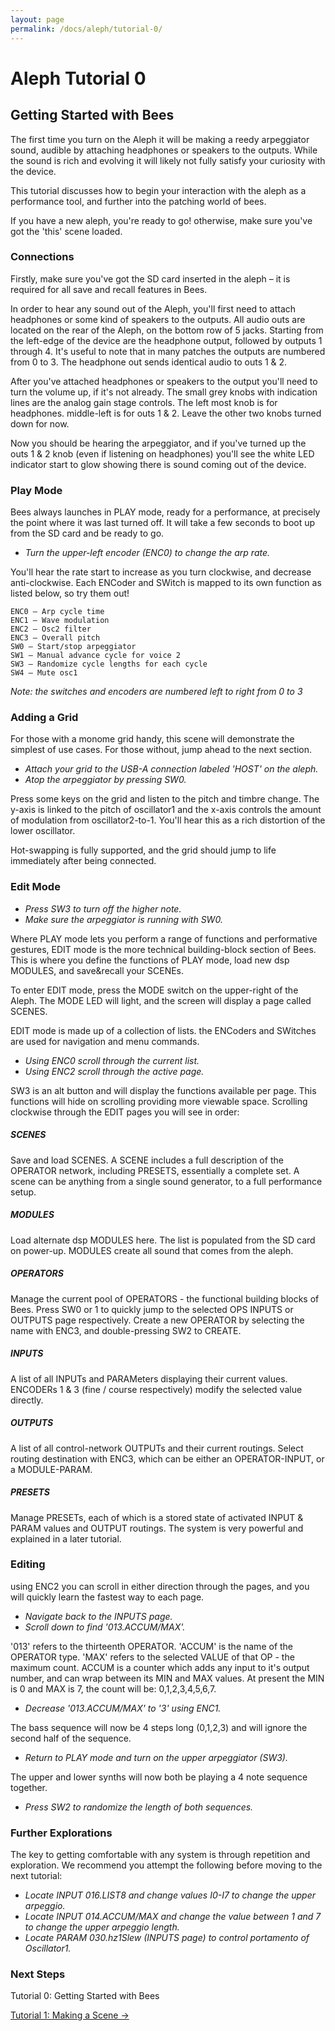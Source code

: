 ```yaml
---
layout: page
permalink: /docs/aleph/tutorial-0/
---
```


# Aleph Tutorial 0

## Getting Started with Bees

The first time you turn on the Aleph it will be making a reedy arpeggiator sound, audible by attaching headphones or speakers to the outputs. While the sound is rich and evolving it will likely not fully satisfy your curiosity with the device.

This tutorial discusses how to begin your interaction with the aleph as a performance tool, and further into the patching world of bees.

If you have a new aleph, you're ready to go! otherwise, make sure you've got the 'this' scene loaded.

### Connections

Firstly, make sure you've got the SD card inserted in the aleph – it is required for all save and recall features in Bees.

In order to hear any sound out of the Aleph, you'll first need to attach headphones or some kind of speakers to the outputs. All audio outs are located on the rear of the Aleph, on the bottom row of 5 jacks. Starting from the left-edge of the device are the headphone output, followed by outputs 1 through 4. It's useful to note that in many patches the outputs are numbered from 0 to 3. The headphone out sends identical audio to outs 1 & 2.

After you've attached headphones or speakers to the output you'll need to turn the volume up, if it's not already. The small grey knobs with indication lines are the analog gain stage controls. The left most knob is for headphones. middle-left is for outs 1 & 2. Leave the other two knobs turned down for now.

Now you should be hearing the arpeggiator, and if you've turned up the outs 1 & 2 knob (even if listening on headphones) you'll see the white LED indicator start to glow showing there is sound coming out of the device.

### Play Mode

Bees always launches in PLAY mode, ready for a performance, at precisely the point where it was last turned off. It will take a few seconds to boot up from the SD card and be ready to go.

- *Turn the upper-left encoder (ENC0) to change the arp rate.*

You'll hear the rate start to increase as you turn clockwise, and decrease anti-clockwise. Each ENCoder and SWitch is mapped to its own function as listed below, so try them out!

~~~
ENC0 – Arp cycle time
ENC1 – Wave modulation
ENC2 – Osc2 filter
ENC3 – Overall pitch
SW0 – Start/stop arpeggiator
SW1 – Manual advance cycle for voice 2
SW3 – Randomize cycle lengths for each cycle
SW4 – Mute osc1
~~~

*Note: the switches and encoders are numbered left to right from 0 to 3*

### Adding a Grid

For those with a monome grid handy, this scene will demonstrate the simplest of use cases. For those without, jump ahead to the next section.

- *Attach your grid to the USB-A connection labeled 'HOST' on the aleph.*
- *Atop the arpeggiator by pressing SW0.*

Press some keys on the grid and listen to the pitch and timbre change. The y-axis is linked to the pitch of oscillator1 and the x-axis controls the amount of modulation from oscillator2-to-1. You'll hear this as a rich distortion of the lower oscillator.

Hot-swapping is fully supported, and the grid should jump to life immediately after being connected.

### Edit Mode

- *Press SW3 to turn off the higher note.*
- *Make sure the arpeggiator is running with SW0.*

Where PLAY mode lets you perform a range of functions and performative gestures, EDIT mode is the more technical building-block section of Bees. This is where you define the functions of PLAY mode, load new dsp MODULES, and save&recall your SCENEs.

To enter EDIT mode, press the MODE switch on the upper-right of the Aleph. The MODE LED will light, and the screen will display a page called SCENES.

EDIT mode is made up of a collection of lists. the ENCoders and SWitches are used for navigation and menu commands.

- *Using ENC0 scroll through the current list.*
- *Using ENC2 scroll through the active page.*

SW3 is an alt button and will display the functions available per page. This functions will hide on scrolling providing more viewable space. Scrolling clockwise through the EDIT pages you will see in order:

##### SCENES

Save and load SCENES. A SCENE includes a full description of the OPERATOR network, including PRESETS, essentially a complete set. A scene can be anything from a single sound generator, to a full performance setup.

##### MODULES

Load alternate dsp MODULES here. The list is populated from the SD card on power-up. MODULES create all sound that comes from the aleph.

##### OPERATORS

Manage the current pool of OPERATORS - the functional building blocks of Bees. Press SW0 or 1 to quickly jump to the selected OPS INPUTS or OUTPUTS page respectively. Create a new OPERATOR by selecting the name with ENC3, and double-pressing SW2 to CREATE.

##### INPUTS

A list of all INPUTs and PARAMeters displaying their current values. ENCODERs 1 & 3 (fine / course respectively) modify the selected value directly.

##### OUTPUTS

A list of all control-network OUTPUTs and their current routings. Select routing destination with ENC3, which can be either an OPERATOR-INPUT, or a MODULE-PARAM.

##### PRESETS

Manage PRESETs, each of which is a stored state of activated INPUT & PARAM values and OUTPUT routings. The system is very powerful and explained in a later tutorial.

### Editing

using ENC2 you can scroll in either direction through the pages, and you will quickly learn the fastest way to each page.

- *Navigate back to the INPUTS page.*
- *Scroll down to find '013.ACCUM/MAX'.*

'013' refers to the thirteenth OPERATOR. 'ACCUM' is the name of the OPERATOR type. 'MAX' refers to the selected VALUE of that OP - the maximum count. ACCUM is a counter which adds any input to it's output number, and can wrap between its MIN and MAX values. At present the MIN is 0 and MAX is 7, the count will be: 0,1,2,3,4,5,6,7.

- *Decrease '013.ACCUM/MAX' to '3' using ENC1.*

The bass sequence will now be 4 steps long (0,1,2,3) and will ignore the second half of the sequence.

- *Return to PLAY mode and turn on the upper arpeggiator (SW3).*

The upper and lower synths will now both be playing a 4 note sequence together.

- *Press SW2 to randomize the length of both sequences.*

### Further Explorations

The key to getting comfortable with any system is through repetition and exploration. We recommend you attempt the following before moving to the next tutorial:

- *Locate INPUT 016.LIST8 and change values I0-I7 to change the upper arpeggio.*
- *Locate INPUT 014.ACCUM/MAX and change the value between 1 and 7 to change the upper arpeggio length.*
- *Locate PARAM 030.hz1Slew (INPUTS page) to control portamento of Oscillator1.*

### Next Steps

Tutorial 0: Getting Started with Bees

[Tutorial 1: Making a Scene &rarr;](../tutorial-1)